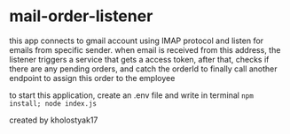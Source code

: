# mail-order-listener

this app connects to gmail account using IMAP protocol and listen for emails from specific sender. when email is received from this address, the listener triggers a service that gets a access token, after that, checks if there are any pending orders, and catch the orderId to finally call another endpoint to assign this order to the employee

to start this application, create an .env file and write in terminal `npm install; node index.js`

created by kholostyak17
